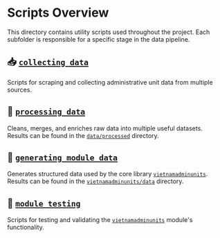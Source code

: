 # Scripts Overview

This directory contains utility scripts used throughout the project. Each subfolder is responsible for a specific stage in the data pipeline.

## 📥 [`collecting_data`](collecting_data)
Scripts for scraping and collecting administrative unit data from multiple sources.

## 🧹 [`processing_data`](processing_data)
Cleans, merges, and enriches raw data into multiple useful datasets.  
Results can be found in the [`data/processed`](../data/processed) directory.

## 🧱 [`generating_module_data`](generating_module_data)
Generates structured data used by the core library [`vietnamadminunits`](../vietnamadminunits).  
Results can be found in the [`vietnamadminunits/data`](../vietnamadminunits/data) directory.

## 🧪 [`module_testing`](module_testing)
Scripts for testing and validating the [`vietnamadminunits`](../vietnamadminunits) module's functionality.
